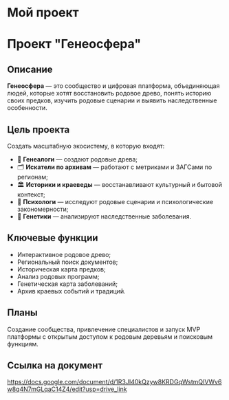 # Мой проект

# Проект "Генеосфера"

## Описание

**Генеосфера** — это сообщество и цифровая платформа, объединяющая людей, которые хотят восстановить родовое древо, понять историю своих предков, изучить родовые сценарии и выявить наследственные особенности.

## Цель проекта

Создать масштабную экосистему, в которую входят:

- 🧾 **Генеалоги** — создают родовые древа;
- 🗂️ **Искатели по архивам** — работают с метриками и ЗАГСами по регионам;
- 🏛 **Историки и краеведы** — восстанавливают культурный и бытовой контекст;
- 🧠 **Психологи** — исследуют родовые сценарии и психологические закономерности;
- 🧬 **Генетики** — анализируют наследственные заболевания.

## Ключевые функции

- Интерактивное родовое древо;
- Региональный поиск документов;
- Историческая карта предков;
- Анализ родовых программ;
- Генетическая карта заболеваний;
- Архив краевых событий и традиций.

## Планы

Создание сообщества, привлечение специалистов и запуск MVP платформы с открытым доступом к родовым деревьям и поисковым функциям.

## Ссылка на документ

https://docs.google.com/document/d/1R3JI40kQzyw8KRDGqWstmQIVWv6w8q4N7mGLqaC14Z4/edit?usp=drive_link
